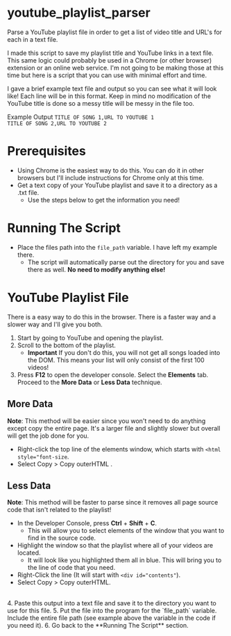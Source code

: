 # youtube_playlist_parser
Parse a YouTube playlist file in order to get a list of video title and URL's for each in a text file.



I made this script to save my playlist title and YouTube links in a text file. This same logic could probably be used in a Chrome (or other browser) extension or an online web service. I'm not going to be making those at this time but here is a script that you can use with minimal effort and time.

I gave a brief example text file and output so you can see what it will look like! Each line will be in this format. Keep in mind no modification of the YouTube title is done so a messy title will be messy in the file too.

Example Output
`TITLE OF SONG 1,URL TO YOUTUBE 1`
<br />
`TITLE OF SONG 2,URL TO YOUTUBE 2`

# Prerequisites
* Using Chrome is the easiest way to do this. You can do it in other browsers but I'll include instructions for Chrome only at this time.
* Get a text copy of your YouTube playlist and save it to a directory as a .txt file.
	* Use the steps below to get the information you need!

# Running The Script
* Place the files path into the `file_path` variable. I have left my example there.
	* The script will automatically parse out the directory for you and save there as well. **No need to modify anything else!**

# YouTube Playlist File
There is a easy way to do this in the browser. There is a faster way and a slower way and I'll give you both.

1. Start by going to YouTube and opening the playlist.
2. Scroll to the bottom of the playlist.
	* **Important** If you don't do this, you will not get all songs loaded into the DOM. This means your list will only consist of the first 100 videos!
3. Press **F12** to open the developer console. Select the **Elements** tab. Proceed to the **More Data** or **Less Data** technique.

## More Data
**Note**: This method will be easier since you won't need to do anything except copy the entire page. It's a larger file and slightly slower but overall will get the job done for you.

* Right-click the top line of the elements window, which starts with `<html style="font-size`.
* Select Copy > Copy outerHTML .

## Less Data
**Note**: This method will be faster to parse since it removes all page source code that isn't related to the playlist!

* In the Developer Console, press **Ctrl** + **Shift** + **C**.
	* This will allow you to select elements of the window that you want to find in the source code.
* Highlight the window so that the playlist where all of your videos are located.
	* It will look like you highlighted them all in blue. This will bring you to the line of code that you need.
* Right-Click the line (It will start with `<div id="contents"`).
*  Select Copy > Copy outerHTML.
<br />
4.  Paste this output into a text file and save it to the directory you want to use for this file.
5. Put the file into the program for the `file_path` variable. Include the entire file path (see example above the variable in the code if you need it).
6. Go back to the **Running The Script** section.
